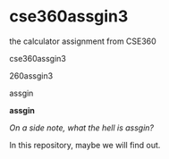 # cse360assgin3
the calculator assignment from CSE360


cse360assgin3

260assgin3

assgin

**assgin**


*On a side note, what the hell is assgin?*

In this repository, maybe we will find out.
